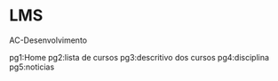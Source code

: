 # LMS
AC-Desenvolvimento

pg1:Home
pg2:lista de cursos
pg3:descritivo dos cursos
pg4:disciplina
pg5:noticias

